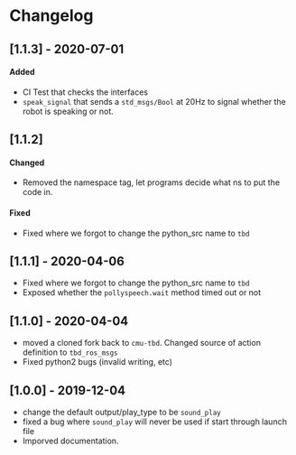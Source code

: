 
# Changelog

## [1.1.3] - 2020-07-01
#### Added
- CI Test that checks the interfaces
- `speak_signal` that sends a `std_msgs/Bool` at 20Hz to signal whether the robot is speaking or not.

## [1.1.2]
#### Changed
- Removed the namespace tag, let programs decide what ns to put the code in.
#### Fixed
- Fixed where we forgot to change the python_src name to `tbd`

## [1.1.1] - 2020-04-06
* Fixed where we forgot to change the python_src name to `tbd`
* Exposed whether the `pollyspeech.wait` method timed out or not
## [1.1.0] - 2020-04-04
* moved a cloned fork back to `cmu-tbd`. Changed source of action definition to `tbd_ros_msgs`
* Fixed python2 bugs (invalid writing, etc)
## [1.0.0] - 2019-12-04
* change the default output/play_type to be `sound_play`
* fixed a bug where `sound_play` will never be used if start through launch file
* Imporved documentation.